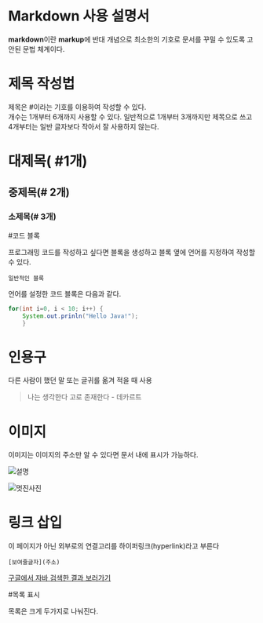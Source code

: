 # Markdown 사용 설명서

**markdown**이란 **markup**에 반대 개념으로 최소한의 기호로 문서를 꾸밀 수 있도록 고안된 문법 체계이다.

# 제목 작성법
제목은 #이라는 기호를 이용하여 작성할 수 있다.  
개수는 1개부터 6개까지 사용할 수 있다.
일반적으로 1개부터 3개까지만 제목으로 쓰고 4개부터는 일반 글자보다 작아서 잘 사용하지 않는다.


# 대제목( #1개)
## 중제목(# 2개)
### 소제목(# 3개)

#코드 블록

프로그래밍 코드를 작성하고 싶다면 블록을 생성하고 블록 옆에 언어를 지정하여 작성할 수 있다.

```
일반적인 블록
```

언어를 설정한 코드 블록은 다음과 같다.

```java
for(int i=0, i < 10; i++) {
	System.out.prinln("Hello Java!");
	}
```

# 인용구

다른 사람이 했던 말 또는 글귀를 옮겨 적을 때 사용

> 나는 생각한다 고로 존재한다 - 데카르트

# 이미지

이미지는 이미지의 주소만 알 수 있다면 문서 내에 표시가 가능하다.

![설명](주소)

![멋진사진](https://www.google.com/url?sa=i&url=https%3A%2F%2Fkr.123rf.com%2Fphoto_202544978_%25EB%25A9%258B%25EC%25A7%2584-%25EB%25B0%25B0%25EA%25B2%25BD%25ED%2599%2594%25EB%25A9%25B4%25EC%2597%2590%25EC%2584%259C-%25EC%2598%2581%25EA%25B0%2590%25EC%259D%2584-%25EB%25B0%259B%25EC%259D%2580-%25EB%25B8%2594%25EB%259E%2599%25ED%2599%2580-%25EC%259D%25BC%25EB%259F%25AC%25EC%258A%25A4%25ED%258A%25B8%25EB%25A0%2588%25EC%259D%25B4%25EC%2585%2598-%25ED%258C%2590%25ED%2583%2580%25EC%25A7%2580-%25EC%258A%25A4%25ED%2583%2580%25EC%259D%25BC-ai-%25EC%2583%259D%25EC%2584%25B1.html&psig=AOvVaw0KGH6KM7Sk42XcNpYDzOQB&ust=1703319208091000&source=images&cd=vfe&opi=89978449&ved=0CBEQjRxqFwoTCMDF44jNooMDFQAAAAAdAAAAABAD)

# 링크 삽입

이 페이지가 아닌 외부로의 연결고리를 하이퍼링크(hyperlink)라고 부른다

```
[보여줄글자](주소)
```

[구글에서 자바 검색한 결과 보러가기](https://www.google.com/search?q=%EC%9E%90%EB%B0%94&oq=%EC%9E%90%EB%B0%94&gs_lcrp=EgZjaHJvbWUyBggAEEUYOTIGCAEQRRg7MhMIAhAuGIMBGMcBGLEDGNEDGIAEMg0IAxAAGIMBGLEDGIAEMg0IBBAAGIMBGLEDGIAEMg0IBRAAGIMBGLEDGIAEMg0IBhAAGIMBGLEDGIAEMgoIBxAAGLEDGIAEMg0ICBAAGIMBGLEDGIAE0gEJMTYwNGowajE1qAIAsAIA&sourceid=chrome&ie=UTF-8)

#목록 표시

목록은 크게 두가지로 나눠진다.
